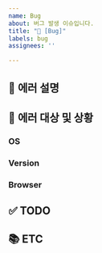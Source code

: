 ```yaml
---
name: Bug
about: 버그 발생 이슈입니다.
title: "🐞 [Bug]"
labels: bug
assignees: ''

---
```


## 📝 에러 설명

<!-- 어떤 부분이 에러가 발생했는 설명 기재 -->

## 🐞 에러 대상 및 상황

<!-- 구체적인 에러 발생 대상(version, os 등) 및 확인 상황 기재 -->

### OS

<!-- None/Window/Linux/Mac -->

### Version

<!-- 예) API의 경우 v1 | Android의 경우 1.0.7 -->

### Browser

<!-- None/Chrome/Safari -->

## ✅ TODO

<!-- 이슈 할 일 기재 -->

## 📚 ETC

<!-- Screenshot, References 기재 -->
